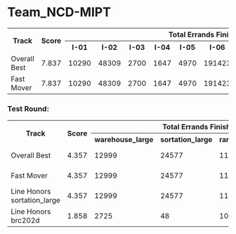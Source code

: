 # Team_NCD-MIPT
<table>
<tr>
<th rowspan='2'>Track</th>
<th rowspan='2'>Score</th>
<th colspan='10'>Total Errands Finished</th>
<th rowspan='2'>Entries</th>
<th rowspan='2'>Submission ID</th></tr>
<tr>
<th>I-01</th>
<th>I-02</th>
<th>I-03</th>
<th>I-04</th>
<th>I-05</th>
<th>I-06</th>
<th>I-07</th>
<th>I-08</th>
<th>I-09</th>
<th>I-10</th>
</tr>
<tr>
<td>Overall Best</td>
<td>7.837</td>
<td>10290</td>
<td>48309</td>
<td>2700</td>
<td>1647</td>
<td>4970</td>
<td>191423</td>
<td>2508</td>
<td>2305</td>
<td>17807</td>
<td>189112</td>
<td><a href='56e4ab68073d6ebced72e72ac802875611344750'>commit 56e4ab68073d6ebced72e72ac802875611344750</a></td>
<td>6564c59d0f0c9f5516d33dc7</td>
</tr>
<tr>
<td>Fast Mover</td>
<td>7.837</td>
<td>10290</td>
<td>48309</td>
<td>2700</td>
<td>1647</td>
<td>4970</td>
<td>191423</td>
<td>2508</td>
<td>2305</td>
<td>17807</td>
<td>189112</td>
<td><a href='56e4ab68073d6ebced72e72ac802875611344750'>commit 56e4ab68073d6ebced72e72ac802875611344750</a></td>
<td>6564c59d0f0c9f5516d33dc7</td>
</tr>
</table>

### Test Round:
<table>
<tr>
<th rowspan='2'>Track</th>
<th rowspan='2'>Score</th>
<th colspan='5'>Total Errands Finished</th>
<th rowspan='2'>Entries</th>
<th rowspan='2'>Submission ID</th></tr>
<tr>
<th>warehouse_large</th>
<th>sortation_large</th>
<th>random</th>
<th>brc202d</th>
<th>Paris</th>
</tr>
<tr>
<td>Overall Best</td>
<td>4.357</td>
<td>12999</td>
<td>24577</td>
<td>11388</td>
<td>6520</td>
<td>5932</td>
<td><a href='5ccf71508a4481438f22c43d8360113037675264'>commit 5ccf71508a4481438f22c43d8360113037675264</a></td>
<td>64eefc0789b427e14a31a8f7</td>
</tr>
<tr>
<td>Fast Mover</td>
<td>4.357</td>
<td>12999</td>
<td>24577</td>
<td>11388</td>
<td>6520</td>
<td>5932</td>
<td><a href='5ccf71508a4481438f22c43d8360113037675264'>commit 5ccf71508a4481438f22c43d8360113037675264</a></td>
<td>64eefc0789b427e14a31a8f7</td>
</tr>
<tr>
<td>Line Honors sortation_large</td>
<td>4.357</td>
<td>12999</td>
<td>24577</td>
<td>11388</td>
<td>6520</td>
<td>5932</td>
<td><a href='5ccf71508a4481438f22c43d8360113037675264'>commit 5ccf71508a4481438f22c43d8360113037675264</a></td>
<td>64eefc0789b427e14a31a8f7</td>
</tr>
<tr>
<td>Line Honors brc202d</td>
<td>1.858</td>
<td>2725</td>
<td>48</td>
<td>10772</td>
<td>6543</td>
<td>171</td>
<td><a href='64eb17e9395e9d0680aba75a6f08f705ae5f2d09'>commit 64eb17e9395e9d0680aba75a6f08f705ae5f2d09</a></td>
<td>64e7688819c3fae19be82ffa</td>
</tr>
</table>
